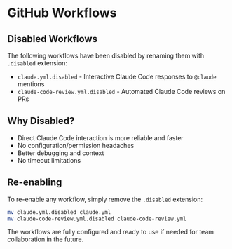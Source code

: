# GitHub Workflows

## Disabled Workflows

The following workflows have been disabled by renaming them with `.disabled` extension:

- `claude.yml.disabled` - Interactive Claude Code responses to `@claude` mentions
- `claude-code-review.yml.disabled` - Automated Claude Code reviews on PRs

## Why Disabled?

- Direct Claude Code interaction is more reliable and faster
- No configuration/permission headaches
- Better debugging and context
- No timeout limitations

## Re-enabling

To re-enable any workflow, simply remove the `.disabled` extension:

```bash
mv claude.yml.disabled claude.yml
mv claude-code-review.yml.disabled claude-code-review.yml
```

The workflows are fully configured and ready to use if needed for team collaboration in the future.